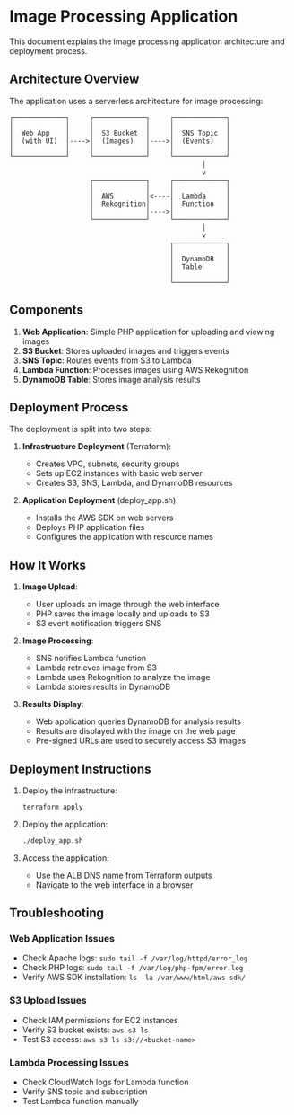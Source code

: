 # Image Processing Application

This document explains the image processing application architecture and deployment process.

## Architecture Overview

The application uses a serverless architecture for image processing:

```
┌─────────────┐     ┌─────────────┐     ┌─────────────┐
│             │     │             │     │             │
│  Web App    │     │  S3 Bucket  │     │  SNS Topic  │
│  (with UI)  │---->│  (Images)   │---->│  (Events)   │
│             │     │             │     │             │
└─────────────┘     └─────────────┘     └─────────────┘
                                                │
                                                v
                    ┌─────────────┐     ┌─────────────┐
                    │             │     │             │
                    │  AWS        │<----│  Lambda     │
                    │  Rekognition│     │  Function   │
                    │             │---->│             │
                    └─────────────┘     └─────────────┘
                                                │
                                                v
                                        ┌─────────────┐
                                        │             │
                                        │  DynamoDB   │
                                        │  Table      │
                                        │             │
                                        └─────────────┘
```

## Components

1. **Web Application**: Simple PHP application for uploading and viewing images
2. **S3 Bucket**: Stores uploaded images and triggers events
3. **SNS Topic**: Routes events from S3 to Lambda
4. **Lambda Function**: Processes images using AWS Rekognition
5. **DynamoDB Table**: Stores image analysis results

## Deployment Process

The deployment is split into two steps:

1. **Infrastructure Deployment** (Terraform):
   - Creates VPC, subnets, security groups
   - Sets up EC2 instances with basic web server
   - Creates S3, SNS, Lambda, and DynamoDB resources

2. **Application Deployment** (deploy_app.sh):
   - Installs the AWS SDK on web servers
   - Deploys PHP application files
   - Configures the application with resource names

## How It Works

1. **Image Upload**:
   - User uploads an image through the web interface
   - PHP saves the image locally and uploads to S3
   - S3 event notification triggers SNS

2. **Image Processing**:
   - SNS notifies Lambda function
   - Lambda retrieves image from S3
   - Lambda uses Rekognition to analyze the image
   - Lambda stores results in DynamoDB

3. **Results Display**:
   - Web application queries DynamoDB for analysis results
   - Results are displayed with the image on the web page
   - Pre-signed URLs are used to securely access S3 images

## Deployment Instructions

1. Deploy the infrastructure:
   ```bash
   terraform apply
   ```

2. Deploy the application:
   ```bash
   ./deploy_app.sh
   ```

3. Access the application:
   - Use the ALB DNS name from Terraform outputs
   - Navigate to the web interface in a browser

## Troubleshooting

### Web Application Issues
- Check Apache logs: `sudo tail -f /var/log/httpd/error_log`
- Check PHP logs: `sudo tail -f /var/log/php-fpm/error.log`
- Verify AWS SDK installation: `ls -la /var/www/html/aws-sdk/`

### S3 Upload Issues
- Check IAM permissions for EC2 instances
- Verify S3 bucket exists: `aws s3 ls`
- Test S3 access: `aws s3 ls s3://<bucket-name>`

### Lambda Processing Issues
- Check CloudWatch logs for Lambda function
- Verify SNS topic and subscription
- Test Lambda function manually
